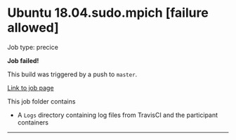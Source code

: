 # Ubuntu 18.04.sudo.mpich [failure allowed]

Job type: precice



**Job failed!**



This build was triggered by a push to `master`.



[Link to job page]({[job_link]})


This job folder contains
- A `Logs` directory containing log files from TravisCI and the participant containers


---

